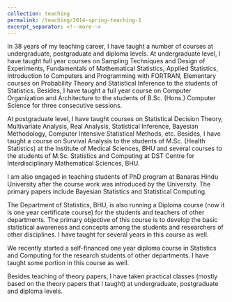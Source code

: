 ```yaml
---
collection: teaching
permalink: /teaching/2014-spring-teaching-1
excerpt_separator: <!--more-->
---
```


In 38 years of my teaching career, I have taught a number of courses at undergraduate, postgraduate and diploma levels. At undergraduate level, I have taught full year courses on Sampling Techniques and Design of Experiments, Fundamentals of Mathematical Statistics, Applied Statistics, Introduction to Computers and Programming with FORTRAN, Elementary courses on Probability Theory and Statistical Inference to the students of Statistics. Besides, I have taught a full year course on Computer Organization and Architecture to the students of B.Sc. (Hons.) Computer Science for three consecutive sessions.

<!--more-->

At postgraduate level, I have taught courses on Statistical Decision Theory, Multivariate Analysis, Real Analysis, Statistical Inference, Bayesian Methodology, Computer Intensive Statistical Methods, etc. Besides, I have taught a course on Survival Analysis to the students of M.Sc. (Health Statistics) at the Institute of Medical Sciences, BHU and several courses to the students of M.Sc. Statistics and Computing at DST Centre for Interdisciplinary Mathematical Sciences, BHU.
<!--more-->
I am also engaged in teaching students of PhD program at Banaras Hindu University after the course work was introduced by the University. The primary papers include Bayesian Statistics and Statistical Computing.
<!--more-->
The Department of Statistics, BHU, is also running a Diploma course (now it is one year certificate course) for the students and teachers of other departments. The primary objective of this course is to develop the basic statistical awareness and concepts among the students and researchers of other disciplines. I have taught for several years in this course as well.
<!--more-->
We recently started a self-financed one year diploma course in Statistics and Computing for the research students of other departments. I have taught some portion in this course as well.
<!--more-->
Besides teaching of theory papers, I have taken practical classes (mostly based on the theory papers that I taught) at undergraduate, postgraduate and diploma levels.
